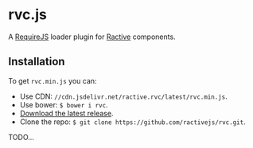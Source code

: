rvc.js
======

A [RequireJS](requirejs.org) loader plugin for [Ractive](http://ractivejs.org) components.

## Installation

To get `rvc.min.js` you can:

- Use CDN: `//cdn.jsdelivr.net/ractive.rvc/latest/rvc.min.js`.
- Use bower: `$ bower i rvc`.
- [Download the latest release](https://github.com/ractivejs/rvc/releases/).
- Clone the repo: `$ git clone https://github.com/ractivejs/rvc.git`.

TODO...
